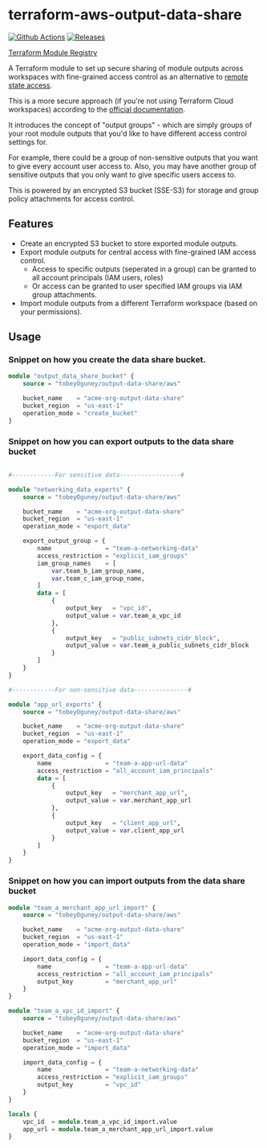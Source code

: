 # terraform-aws-output-data-share

[![Github Actions](https://github.com/tobeyOguney/terraform-aws-output-data-share/actions/workflows/main.yml/badge.svg)](https://github.com/tobeyOguney/terraform-aws-output-data-share/actions/workflows/main.yml)
[![Releases](https://img.shields.io/github/v/release/tobeyOguney/terraform-aws-output-data-share)](https://github.com/tobeyOguney/terraform-aws-output-data-share/releases/latest)

[Terraform Module Registry](https://registry.terraform.io/modules/tobeyOguney/remote-state-s3-backend/aws)

A Terraform module to set up secure sharing of module outputs across workspaces with fine-grained access control as an alternative to [remote state access](https://www.terraform.io/cloud-docs/workspaces/state#remote-state-access-controls).

This is a more secure approach (if you're not using Terraform Cloud workspaces) according to the [official documentation](https://www.terraform.io/language/state/remote-state-data#alternative-ways-to-share-data-between-configurations).

It introduces the concept of "output groups" - which are simply groups of your root module outputs that you'd like to have different access control settings for.

For example, there could be a group of non-sensitive outputs that you want to give every account user access to. Also, you may have another group of sensitive outputs that you only want to give specific users access to.

This is powered by an encrypted S3 bucket (SSE-S3) for storage and group policy attachments for access control.

## Features

- Create an encrypted S3 bucket to store exported module outputs.
- Export module outputs for central access with fine-grained IAM access control.
  - Access to specific outputs (seperated in a group) can be granted to all account principals (IAM users, roles)
  - Or access can be granted to user specified IAM groups via IAM group attachments.
- Import module outputs from a different Terraform workspace (based on your permissions).

## Usage

### **Snippet on how you create the data share bucket.**

```terraform
module "output_data_share_bucket" {
    source = "tobeyOguney/output-data-share/aws"

    bucket_name    = "acme-org-output-data-share"
    bucket_region  = "us-east-1"
    operation_mode = "create_bucket"
}
```

### **Snippet on how you can export outputs to the data share bucket**

```terraform

#------------For sensitive data-----------------#

module "networking_data_exports" {
    source = "tobeyOguney/output-data-share/aws"

    bucket_name    = "acme-org-output-data-share"
    bucket_region  = "us-east-1"
    operation_mode = "export_data"

    export_output_group = {
        name               = "team-a-networking-data"
        access_restriction = "explicit_iam_groups"
        iam_group_names    = [
            var.team_b_iam_group_name,
            var.team_c_iam_group_name,
        ]
        data = [
            {
                output_key   = "vpc_id",
                output_value = var.team_a_vpc_id
            },
            {
                output_key   = "public_subnets_cidr_block",
                output_value = var.team_a_public_subnets_cidr_block
            }
        ]
    }
}

#------------For non-sensitive data---------------#

module "app_url_exports" {
    source = "tobeyOguney/output-data-share/aws"

    bucket_name    = "acme-org-output-data-share"
    bucket_region  = "us-east-1"
    operation_mode = "export_data"

    export_data_config = {
        name               = "team-a-app-url-data"
        access_restriction = "all_account_iam_principals"
        data = [
            {
                output_key   = "merchant_app_url",
                output_value = var.merchant_app_url
            },
            {
                output_key   = "client_app_url",
                output_value = var.client_app_url
            }
        ]
    }
}
```

### **Snippet on how you can import outputs from the data share bucket**

```terraform
module "team_a_merchant_app_url_import" {
    source = "tobeyOguney/output-data-share/aws"

    bucket_name    = "acme-org-output-data-share"
    bucket_region  = "us-east-1"
    operation_mode = "import_data"

    import_data_config = {
        name               = "team-a-app-url-data"
        access_restriction = "all_account_iam_principals"
        output_key         = "merchant_app_url"
    }
}

module "team_a_vpc_id_import" {
    source = "tobeyOguney/output-data-share/aws"

    bucket_name    = "acme-org-output-data-share"
    bucket_region  = "us-east-1"
    operation_mode = "import_data"

    import_data_config = {
        name               = "team-a-networking-data"
        access_restriction = "explicit_iam_groups"
        output_key         = "vpc_id"
    }
}

locals {
    vpc_id  = module.team_a_vpc_id_import.value
    app_url = module.team_a_merchant_app_url_import.value
}
```
